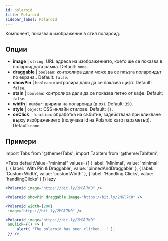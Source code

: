 ```yaml
---
id: polaroid
title: Polaroid
sidebar_label: Polaroid
---
```


Компонент, показващ изображение в стил полароид.

## Опции

* __image__ | `string`: URL адреса на изображението, което ще се показва в полароидната рамка. Default: `none`.
* __draggable__ | `boolean`: контролира дали може да се плъзга полароидът по екрана.. Default: `false`.
* __showPin__ | `boolean`: контролира дали да се показва щифт. Default: `false`.
* __stain__ | `boolean`: контролира дали да се показва петно от кафе. Default: `false`.
* __width__ | `number`: ширина на полароида (в px). Default: `350`.
* __style__ | `object`: CSS инлайн стилове. Default: `{}`.
* __onClick__ | `function`: обработка на събитие, задействана при кликване върху изображението (получава id на Polaroid като параметър). Default: `none`.


## Примери

import Tabs from '@theme/Tabs';
import TabItem from '@theme/TabItem';

<Tabs
    defaultValue="minimal"
    values={[
        { label: 'Minimal', value: 'minimal' },
        { label: 'With Pin & Draggable', value: 'pinnedAndDraggable' },
        { label: 'Custom Width', value: 'customWidth' },
        { label: 'Handling Clicks', value: 'handlingClicks' }
    ]}
    lazy
>

<TabItem value="minimal">

```jsx live
<Polaroid image="https://bit.ly/2MGl7K0" />
```

</TabItem>

<TabItem value="pinnedAndDraggable">

```jsx live
<Polaroid showPin draggable image="https://bit.ly/2MGl7K0" />
```

</TabItem>

<TabItem value="customWidth">

```jsx live
<Polaroid width={200}
 image="https://bit.ly/2MGl7K0" />
```

</TabItem>

<TabItem value="handlingClicks">

```jsx live
<Polaroid image="https://bit.ly/2MGl7K0" 
 onClick={() => {
     alert( 'The polaroid has been clicked...' );
 }} />
```

</TabItem>

</Tabs>
